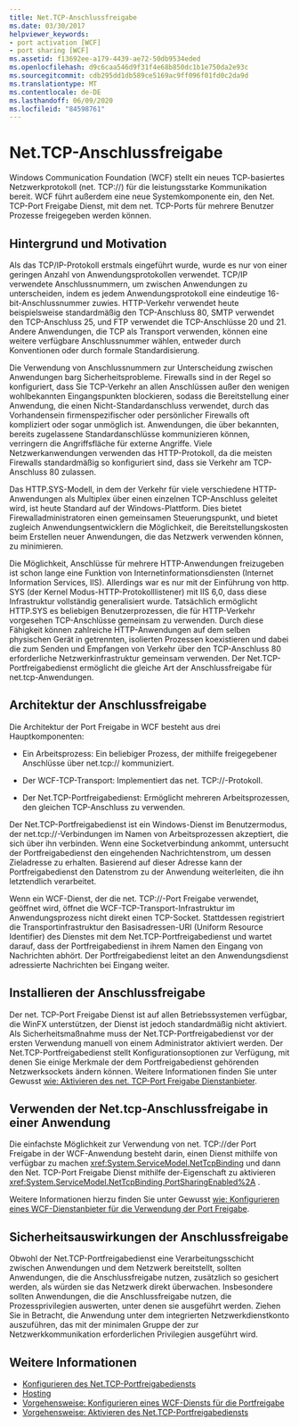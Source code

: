 ```yaml
---
title: Net.TCP-Anschlussfreigabe
ms.date: 03/30/2017
helpviewer_keywords:
- port activation [WCF]
- port sharing [WCF]
ms.assetid: f13692ee-a179-4439-ae72-50db9534eded
ms.openlocfilehash: d9c6caa546d9f31f4e68b850dc1b1e750da2e93c
ms.sourcegitcommit: cdb295dd1db589ce5169ac9ff096f01fd0c2da9d
ms.translationtype: MT
ms.contentlocale: de-DE
ms.lasthandoff: 06/09/2020
ms.locfileid: "84598761"
---
```

# <a name="nettcp-port-sharing"></a>Net.TCP-Anschlussfreigabe
Windows Communication Foundation (WCF) stellt ein neues TCP-basiertes Netzwerkprotokoll (net. TCP://) für die leistungsstarke Kommunikation bereit. WCF führt außerdem eine neue Systemkomponente ein, den Net. TCP-Port Freigabe Dienst, mit dem net. TCP-Ports für mehrere Benutzer Prozesse freigegeben werden können.  
  
## <a name="background-and-motivation"></a>Hintergrund und Motivation  
 Als das TCP/IP-Protokoll erstmals eingeführt wurde, wurde es nur von einer geringen Anzahl von Anwendungsprotokollen verwendet. TCP/IP verwendete Anschlussnummern, um zwischen Anwendungen zu unterscheiden, indem es jedem Anwendungsprotokoll eine eindeutige 16-bit-Anschlussnummer zuwies. HTTP-Verkehr verwendet heute beispielsweise standardmäßig den TCP-Anschluss 80, SMTP verwendet den TCP-Anschluss 25, und FTP verwendet die TCP-Anschlüsse 20 und 21. Andere Anwendungen, die TCP als Transport verwenden, können eine weitere verfügbare Anschlussnummer wählen, entweder durch Konventionen oder durch formale Standardisierung.  
  
 Die Verwendung von Anschlussnummern zur Unterscheidung zwischen Anwendungen barg Sicherheitsprobleme. Firewalls sind in der Regel so konfiguriert, dass Sie TCP-Verkehr an allen Anschlüssen außer den wenigen wohlbekannten Eingangspunkten blockieren, sodass die Bereitstellung einer Anwendung, die einen Nicht-Standardanschluss verwendet, durch das Vorhandensein firmenspezifischer oder persönlicher Firewalls oft kompliziert oder sogar unmöglich ist. Anwendungen, die über bekannten, bereits zugelassene Standardanschlüsse kommunizieren können, verringern die Angriffsfläche für externe Angriffe. Viele Netzwerkanwendungen verwenden das HTTP-Protokoll, da die meisten Firewalls standardmäßig so konfiguriert sind, dass sie Verkehr am TCP-Anschluss&#160;80 zulassen.  
  
 Das HTTP.SYS-Modell, in dem der Verkehr für viele verschiedene HTTP-Anwendungen als Multiplex über einen einzelnen TCP-Anschluss geleitet wird, ist heute Standard auf der Windows-Plattform. Dies bietet Firewalladministratoren einen gemeinsamen Steuerungspunkt, und bietet zugleich Anwendungsentwicklern die Möglichkeit, die Bereitstellungskosten beim Erstellen neuer Anwendungen, die das Netzwerk verwenden können, zu minimieren.  
  
 Die Möglichkeit, Anschlüsse für mehrere HTTP-Anwendungen freizugeben ist schon lange eine Funktion von Internetinformationsdiensten (Internet Information Services, IIS). Allerdings war es nur mit der Einführung von http. SYS (der Kernel Modus-HTTP-Protokolllistener) mit IIS 6,0, dass diese Infrastruktur vollständig generalisiert wurde. Tatsächlich ermöglicht HTTP.SYS es beliebigen Benutzerprozessen, die für HTTP-Verkehr vorgesehen TCP-Anschlüsse gemeinsam zu verwenden. Durch diese Fähigkeit können zahlreiche HTTP-Anwendungen auf dem selben physischen Gerät in getrennten, isolierten Prozessen koexistieren und dabei die zum Senden und Empfangen von Verkehr über den TCP-Anschluss 80 erforderliche Netzwerkinfrastruktur gemeinsam verwenden. Der Net.TCP-Portfreigabedienst ermöglicht die gleiche Art der Anschlussfreigabe für net.tcp-Anwendungen.  
  
## <a name="port-sharing-architecture"></a>Architektur der Anschlussfreigabe  
 Die Architektur der Port Freigabe in WCF besteht aus drei Hauptkomponenten:  
  
- Ein Arbeitsprozess: Ein beliebiger Prozess, der mithilfe freigegebener Anschlüsse über net.tcp:// kommuniziert.  
  
- Der WCF-TCP-Transport: Implementiert das net. TCP://-Protokoll.  
  
- Der Net.TCP-Portfreigabedienst: Ermöglicht mehreren Arbeitsprozessen, den gleichen TCP-Anschluss zu verwenden.  
  
 Der Net.TCP-Portfreigabedienst ist ein Windows-Dienst im Benutzermodus, der net.tcp://-Verbindungen im Namen von Arbeitsprozessen akzeptiert, die sich über ihn verbinden. Wenn eine Socketverbindung ankommt, untersucht der Portfreigabedienst den eingehenden Nachrichtenstrom, um dessen Zieladresse zu erhalten. Basierend auf dieser Adresse kann der Portfreigabedienst den Datenstrom zu der Anwendung weiterleiten, die ihn letztendlich verarbeitet.  
  
 Wenn ein WCF-Dienst, der die net. TCP://-Port Freigabe verwendet, geöffnet wird, öffnet die WCF-TCP-Transport-Infrastruktur im Anwendungsprozess nicht direkt einen TCP-Socket. Stattdessen registriert die Transportinfrastruktur den Basisadressen-URI (Uniform Resource Identifier) des Dienstes mit dem Net.TCP-Portfreigabedienst und wartet darauf, dass der Portfreigabedienst in ihrem Namen den Eingang von Nachrichten abhört.  Der Portfreigabedienst leitet an den Anwendungsdienst adressierte Nachrichten bei Eingang weiter.  
  
## <a name="installing-port-sharing"></a>Installieren der Anschlussfreigabe  
 Der net. TCP-Port Freigabe Dienst ist auf allen Betriebssystemen verfügbar, die WinFX unterstützen, der Dienst ist jedoch standardmäßig nicht aktiviert. Als Sicherheitsmaßnahme muss der Net.TCP-Portfreigabedienst vor der ersten Verwendung manuell von einem Administrator aktiviert werden. Der Net.TCP-Portfreigabedienst stellt Konfigurationsoptionen zur Verfügung, mit denen Sie einige Merkmale der dem Portfreigabedienst gehörenden Netzwerksockets ändern können. Weitere Informationen finden Sie unter Gewusst [wie: Aktivieren des net. TCP-Port Freigabe Dienstanbieter](how-to-enable-the-net-tcp-port-sharing-service.md).  
  
## <a name="using-nettcp-port-sharing-in-an-application"></a>Verwenden der Net.tcp-Anschlussfreigabe in einer Anwendung  
 Die einfachste Möglichkeit zur Verwendung von net. TCP://der Port Freigabe in der WCF-Anwendung besteht darin, einen Dienst mithilfe von verfügbar zu machen <xref:System.ServiceModel.NetTcpBinding> und dann den Net. TCP-Port Freigabe Dienst mithilfe der-Eigenschaft zu aktivieren <xref:System.ServiceModel.NetTcpBinding.PortSharingEnabled%2A> .  
  
 Weitere Informationen hierzu finden Sie unter Gewusst [wie: Konfigurieren eines WCF-Dienstanbieter für die Verwendung der Port Freigabe](how-to-configure-a-wcf-service-to-use-port-sharing.md).  
  
## <a name="security-implications-of-port-sharing"></a>Sicherheitsauswirkungen der Anschlussfreigabe  
 Obwohl der Net.TCP-Portfreigabedienst eine Verarbeitungsschicht zwischen Anwendungen und dem Netzwerk bereitstellt, sollten Anwendungen, die die Anschlussfreigabe nutzen, zusätzlich so gesichert werden, als würden sie das Netzwerk direkt überwachen. Insbesondere sollten Anwendungen, die die Anschlussfreigabe nutzen, die Prozessprivilegien auswerten, unter denen sie ausgeführt werden. Ziehen Sie in Betracht, die Anwendung unter dem integrierten Netzwerkdienstkonto auszuführen, das mit der minimalen Gruppe der zur Netzwerkkommunikation erforderlichen Privilegien ausgeführt wird.  
  
## <a name="see-also"></a>Weitere Informationen

- [Konfigurieren des Net.TCP-Portfreigabediensts](configuring-the-net-tcp-port-sharing-service.md)
- [Hosting](hosting.md)
- [Vorgehensweise: Konfigurieren eines WCF-Diensts für die Portfreigabe](how-to-configure-a-wcf-service-to-use-port-sharing.md)
- [Vorgehensweise: Aktivieren des Net.TCP-Portfreigabediensts](how-to-enable-the-net-tcp-port-sharing-service.md)
